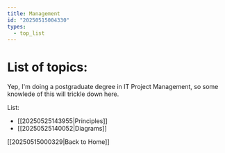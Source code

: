 ```yaml
---
title: Management
id: "20250515004330"
types:
  - top_list
---
```


# List of topics:
Yep, I'm doing a postgraduate degree in IT Project Management, so some knowlede of this will trickle down here.

List:

- [[20250525143955|Principles]]
- [[20250525140052|Diagrams]]

[[20250515000329|Back to Home]]